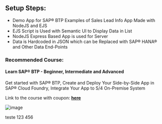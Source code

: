  
## Setup Steps:

- Demo App for SAP® BTP Examples of Sales Lead Info App Made with NodeJS and EJS
- EJS Script is Used with Semantic UI to Display Data in List
- NodeJS Express Based App is used for Server
- Data is Hardcoded in JSON which can be Replaced with SAP® HANA® and Other Data End-Points

### Recommended Course:
#### Learn SAP® BTP - Beginner, Intermediate and Advanced

Get started with SAP® BTP, Create and Deploy Your Side-by-Side App in SAP® Cloud Foundry, Integrate Your App to S/4 On-Premise System

Link to the course with coupon:  **[here](https://www.ui5cn.com/enroll/1542708?price_id=1921785&coupon=scpbtpyearly38493649246)**

![image](https://user-images.githubusercontent.com/6703372/188075294-74da53a5-9884-4274-8671-b94739a82b10.png)

teste 123 456